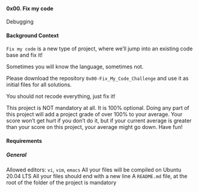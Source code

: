 #### 0x00. Fix my code

Debugging

#### Background Context
`Fix my code` is a new type of project, where we’ll jump into an existing code base and fix it!

Sometimes you will know the language, sometimes not.

Please download the repository `0x00-Fix_My_Code_Challenge` and use it as initial files for all solutions.

You should not recode everything, just fix it!

This project is NOT mandatory at all. It is 100% optional. Doing any part of this project will add a project grade of over 100% to your average. Your score won’t get hurt if you don’t do it, but if your current average is greater than your score on this project, your average might go down. Have fun!

#### Requirements
##### General
Allowed editors: `vi`, `vim`, `emacs`
All your files will be compiled on Ubuntu 20.04 LTS
All your files should end with a new line
A `README.md` file, at the root of the folder of the project is mandatory
